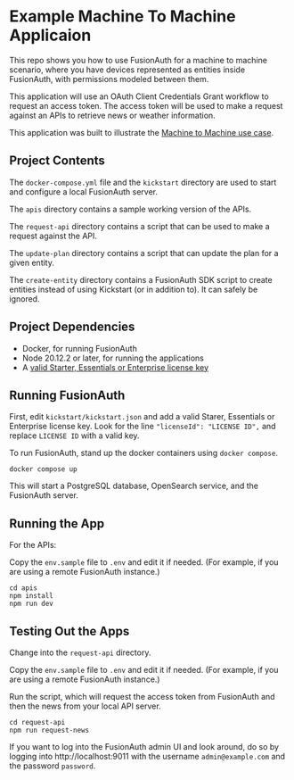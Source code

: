 # Example Machine To Machine Applicaion

This repo shows you how to use FusionAuth for a machine to machine scenario, where you have devices represented as entities inside FusionAuth, with permissions  modeled between them.

This application will use an OAuth Client Credentials Grant workflow to request an access token. The access token will be used to make a request against an APIs to retrieve news or weather information.

This application was built to illustrate the [Machine to Machine use case](https://fusionauth.io/docs/get-started/use-cases/machine-to-machine).

## Project Contents

The `docker-compose.yml` file and the `kickstart` directory are used to start and configure a local FusionAuth server.

The `apis` directory contains a sample working version of the APIs.

The `request-api` directory contains a script that can be used to make a request against the API.

The `update-plan` directory contains a script that can update the plan for a given entity.

The `create-entity` directory contains a FusionAuth SDK script to create entities instead of using Kickstart (or in addition to). It can safely be ignored.

## Project Dependencies

* Docker, for running FusionAuth
* Node 20.12.2 or later, for running the applications
* A [valid Starter, Essentials or Enterprise license key](https://fusionauth.io/pricing)

## Running FusionAuth

First, edit `kickstart/kickstart.json` and add a valid Starer, Essentials or Enterprise license key. Look for the line `"licenseId": "LICENSE ID",` and replace `LICENSE ID` with a valid key.

To run FusionAuth, stand up the docker containers using `docker compose`.

```shell
docker compose up
```

This will start a PostgreSQL database, OpenSearch service, and the FusionAuth server.

## Running the App

For the APIs:

Copy the `env.sample` file to `.env` and edit it if needed. (For example, if you are using a remote FusionAuth instance.)

```shell
cd apis
npm install
npm run dev
```

## Testing Out the Apps

Change into the `request-api` directory.

Copy the `env.sample` file to `.env` and edit it if needed. (For example, if you are using a remote FusionAuth instance.)

Run the script, which will request the access token from FusionAuth and then the news from your local API server.

```shell
cd request-api
npm run request-news
```

If you want to log into the FusionAuth admin UI and look around, do so by logging into http://localhost:9011 with the username `admin@example.com` and the password `password`.
